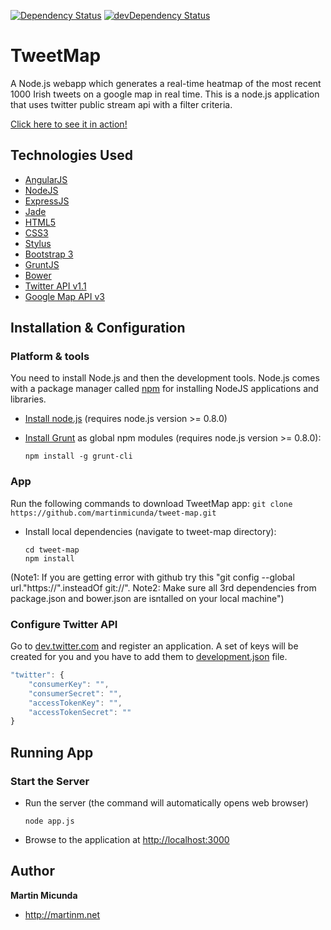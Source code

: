 [![Dependency Status](https://david-dm.org/martinmicunda/tweet-map.png)](https://david-dm.org/martinmicunda/tweet-map) [![devDependency Status](https://david-dm.org/martinmicunda/tweet-map/dev-status.png)](https://david-dm.org/martinmicunda/tweet-map#info=devDependencies)

TweetMap
=========

A Node.js webapp which generates a real-time heatmap of the most recent 1000 Irish tweets on a google map in real time. This is a node.js application that uses twitter public stream api with a filter criteria.

[Click here to see it in action!](http://tweet-map.herokuapp.com/)

## Technologies Used
+ [AngularJS](http://angularjs.org/)
+ [NodeJS](http://nodejs.org/)
+ [ExpressJS](http://expressjs.com/)
+ [Jade](http://jade-lang.com/)
+ [HTML5](http://www.w3.org/TR/2011/WD-html5-20110525/)
+ [CSS3](http://www.w3.org/TR/2001/WD-css3-roadmap-20010523/)
+ [Stylus](http://learnboost.github.io/stylus/)
+ [Bootstrap 3](http://getbootstrap.com/)
+ [GruntJS](http://gruntjs.com/)
+ [Bower](http://bower.io/)
+ [Twitter API v1.1](https://dev.twitter.com/)
+ [Google Map API v3](https://developers.google.com/maps/)

## Installation & Configuration

### Platform & tools

You need to install Node.js and then the development tools. Node.js comes with a package manager called [npm](http://npmjs.org) for installing NodeJS applications and libraries.
* [Install node.js](http://nodejs.org/download/) (requires node.js version >= 0.8.0)
* [Install Grunt](http://gruntjs.com/) as global npm modules (requires node.js version >= 0.8.0):

    ```
    npm install -g grunt-cli
    ```

### App
Run the following commands to download TweetMap app:
    ```
    git clone https://github.com/martinmicunda/tweet-map.git
    ```

* Install local dependencies (navigate to tweet-map directory):

    ```
    cd tweet-map
    npm install
    ```

(Note1: If you are getting error with github try this "git config --global url."https://".insteadOf git://".
 Note2: Make sure all 3rd dependencies from package.json and bower.json are isntalled on your local machine")

### Configure Twitter API
Go to [dev.twitter.com](https://dev.twitter.com/apps/new) and register an application. A set of keys will be created for you and you have to add them to [development.json](https://github.com/martinmicunda/tweet-map/blob/master/server/src/app/config/env/development.json) file.
``` javascript
"twitter": {
    "consumerKey": "",
    "consumerSecret": "",
    "accessTokenKey": "",
    "accessTokenSecret": ""
}
```

## Running App

### Start the Server
* Run the server (the command will automatically opens web browser)

    ```
    node app.js
    ```

* Browse to the application at [http://localhost:3000](http://localhost:3000)

## Author

**Martin Micunda**
+ <http://martinm.net>
